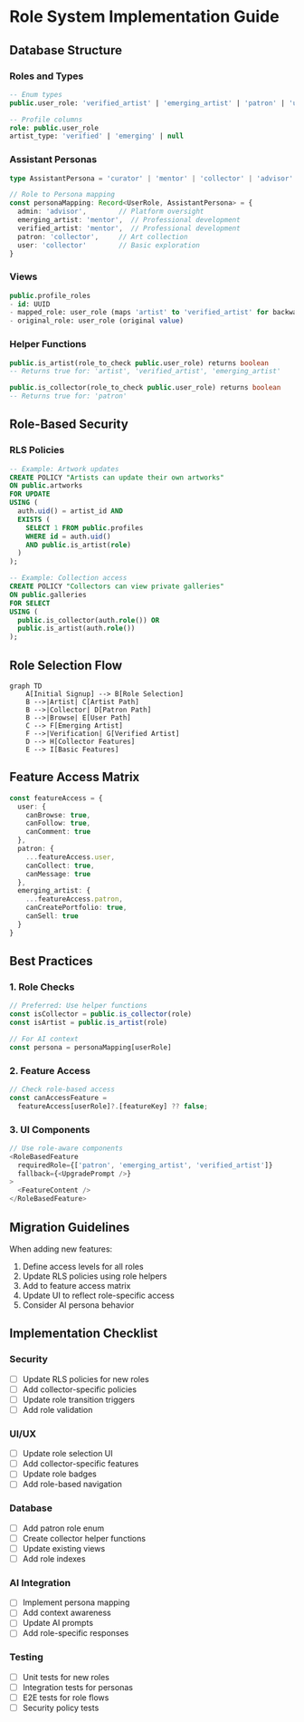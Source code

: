 # Role System Implementation Guide

## Database Structure

### Roles and Types
```sql
-- Enum types
public.user_role: 'verified_artist' | 'emerging_artist' | 'patron' | 'user' | 'admin'

-- Profile columns
role: public.user_role
artist_type: 'verified' | 'emerging' | null
```

### Assistant Personas
```typescript
type AssistantPersona = 'curator' | 'mentor' | 'collector' | 'advisor'

// Role to Persona mapping
const personaMapping: Record<UserRole, AssistantPersona> = {
  admin: 'advisor',        // Platform oversight
  emerging_artist: 'mentor',  // Professional development
  verified_artist: 'mentor',  // Professional development
  patron: 'collector',     // Art collection
  user: 'collector'        // Basic exploration
}
```

### Views
```sql
public.profile_roles
- id: UUID
- mapped_role: user_role (maps 'artist' to 'verified_artist' for backward compatibility)
- original_role: user_role (original value)
```

### Helper Functions
```sql
public.is_artist(role_to_check public.user_role) returns boolean
-- Returns true for: 'artist', 'verified_artist', 'emerging_artist'

public.is_collector(role_to_check public.user_role) returns boolean
-- Returns true for: 'patron'
```

## Role-Based Security

### RLS Policies
```sql
-- Example: Artwork updates
CREATE POLICY "Artists can update their own artworks"
ON public.artworks
FOR UPDATE
USING (
  auth.uid() = artist_id AND 
  EXISTS (
    SELECT 1 FROM public.profiles
    WHERE id = auth.uid()
    AND public.is_artist(role)
  )
);

-- Example: Collection access
CREATE POLICY "Collectors can view private galleries"
ON public.galleries
FOR SELECT
USING (
  public.is_collector(auth.role()) OR 
  public.is_artist(auth.role())
);
```

## Role Selection Flow

```mermaid
graph TD
    A[Initial Signup] --> B[Role Selection]
    B -->|Artist| C[Artist Path]
    B -->|Collector| D[Patron Path]
    B -->|Browse| E[User Path]
    C --> F[Emerging Artist]
    F -->|Verification| G[Verified Artist]
    D --> H[Collector Features]
    E --> I[Basic Features]
```

## Feature Access Matrix
```typescript
const featureAccess = {
  user: {
    canBrowse: true,
    canFollow: true,
    canComment: true
  },
  patron: {
    ...featureAccess.user,
    canCollect: true,
    canMessage: true
  },
  emerging_artist: {
    ...featureAccess.patron,
    canCreatePortfolio: true,
    canSell: true
  }
}
```

## Best Practices

### 1. Role Checks
```typescript
// Preferred: Use helper functions
const isCollector = public.is_collector(role)
const isArtist = public.is_artist(role)

// For AI context
const persona = personaMapping[userRole]
```

### 2. Feature Access
```typescript
// Check role-based access
const canAccessFeature = 
  featureAccess[userRole]?.[featureKey] ?? false;
```

### 3. UI Components
```typescript
// Use role-aware components
<RoleBasedFeature
  requiredRole={['patron', 'emerging_artist', 'verified_artist']}
  fallback={<UpgradePrompt />}
>
  <FeatureContent />
</RoleBasedFeature>
```

## Migration Guidelines

When adding new features:
1. Define access levels for all roles
2. Update RLS policies using role helpers
3. Add to feature access matrix
4. Update UI to reflect role-specific access
5. Consider AI persona behavior

## Implementation Checklist

### Security
- [ ] Update RLS policies for new roles
- [ ] Add collector-specific policies
- [ ] Update role transition triggers
- [ ] Add role validation

### UI/UX
- [ ] Update role selection UI
- [ ] Add collector-specific features
- [ ] Update role badges
- [ ] Add role-based navigation

### Database
- [ ] Add patron role enum
- [ ] Create collector helper functions
- [ ] Update existing views
- [ ] Add role indexes

### AI Integration
- [ ] Implement persona mapping
- [ ] Add context awareness
- [ ] Update AI prompts
- [ ] Add role-specific responses

### Testing
- [ ] Unit tests for new roles
- [ ] Integration tests for personas
- [ ] E2E tests for role flows
- [ ] Security policy tests 